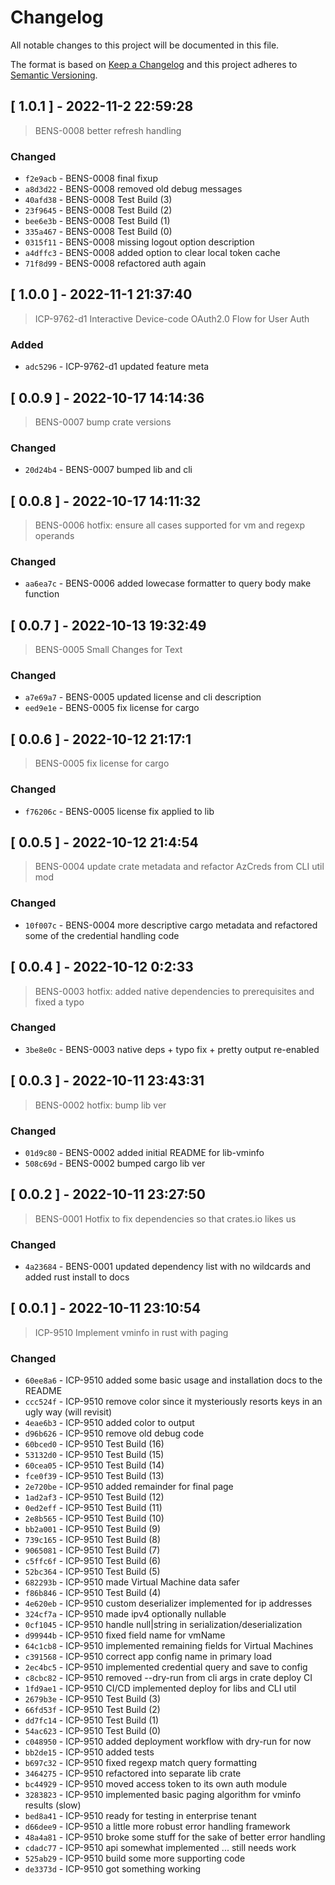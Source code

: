 
# Changelog

All notable changes to this project will be documented in this file.

The format is based on [Keep a Changelog](https://keepachangelog.com/en/1.0.0/)
and this project adheres to [Semantic Versioning](https://semver.org/spec/v2.0.0.html).



## [ 1.0.1 ] - 2022-11-2 22:59:28

> BENS-0008 better refresh handling

### Changed

- `f2e9acb` - BENS-0008 final fixup
- `a8d3d22` - BENS-0008 removed old debug messages
- `40afd38` - BENS-0008 Test Build (3)
- `23f9645` - BENS-0008 Test Build (2)
- `bee6e3b` - BENS-0008 Test Build (1)
- `335a467` - BENS-0008 Test Build (0)
- `0315f11` - BENS-0008 missing logout option description
- `a4dffc3` - BENS-0008 added option to clear local token cache
- `71f8d99` - BENS-0008 refactored auth again



## [ 1.0.0 ] - 2022-11-1 21:37:40

> ICP-9762-d1 Interactive Device-code OAuth2.0 Flow for User Auth

### Added

- `adc5296` - ICP-9762-d1 updated feature meta



## [ 0.0.9 ] - 2022-10-17 14:14:36

> BENS-0007 bump crate versions

### Changed

- `20d24b4` - BENS-0007 bumped lib and cli



## [ 0.0.8 ] - 2022-10-17 14:11:32

> BENS-0006 hotfix: ensure all cases supported for vm and regexp operands

### Changed

- `aa6ea7c` - BENS-0006 added lowecase formatter to query body make function



## [ 0.0.7 ] - 2022-10-13 19:32:49

> BENS-0005 Small Changes for Text

### Changed

- `a7e69a7` - BENS-0005 updated license and cli description
- `eed9e1e` - BENS-0005 fix license for cargo



## [ 0.0.6 ] - 2022-10-12 21:17:1

> BENS-0005 fix license for cargo

### Changed

- `f76206c` - BENS-0005 license fix applied to lib



## [ 0.0.5 ] - 2022-10-12 21:4:54

> BENS-0004 update crate metadata and refactor AzCreds from CLI util mod

### Changed

- `10f007c` - BENS-0004 more descriptive cargo metadata and refactored some of the credential handling code



## [ 0.0.4 ] - 2022-10-12 0:2:33

> BENS-0003 hotfix: added native dependencies to prerequisites and fixed a typo

### Changed

- `3be8e0c` - BENS-0003 native deps + typo fix + pretty output re-enabled



## [ 0.0.3 ] - 2022-10-11 23:43:31

> BENS-0002 hotfix: bump lib ver

### Changed

- `01d9c80` - BENS-0002 added initial README for lib-vminfo
- `508c69d` - BENS-0002 bumped cargo lib ver



## [ 0.0.2 ] - 2022-10-11 23:27:50

> BENS-0001 Hotfix to fix dependencies so that crates.io likes us

### Changed

- `4a23684` - BENS-0001 updated dependency list with no wildcards and added rust install to docs



## [ 0.0.1 ] - 2022-10-11 23:10:54

> ICP-9510 Implement vminfo in rust with paging

### Changed

- `60ee8a6` - ICP-9510 added some basic usage and installation docs to the README
- `ccc524f` - ICP-9510 remove color since it mysteriously resorts keys in an ugly way (will revisit)
- `4eae6b3` - ICP-9510 added color to output
- `d96b626` - ICP-9510 remove old debug code
- `60bced0` - ICP-9510 Test Build (16)
- `53132d0` - ICP-9510 Test Build (15)
- `60cea05` - ICP-9510 Test Build (14)
- `fce0f39` - ICP-9510 Test Build (13)
- `2e720be` - ICP-9510 added remainder for final page
- `1ad2af3` - ICP-9510 Test Build (12)
- `0ed2eff` - ICP-9510 Test Build (11)
- `2e8b565` - ICP-9510 Test Build (10)
- `bb2a001` - ICP-9510 Test Build (9)
- `739c165` - ICP-9510 Test Build (8)
- `9065081` - ICP-9510 Test Build (7)
- `c5ffc6f` - ICP-9510 Test Build (6)
- `52bc364` - ICP-9510 Test Build (5)
- `682293b` - ICP-9510 made Virtual Machine data safer
- `f86b846` - ICP-9510 Test Build (4)
- `4e620eb` - ICP-9510 custom deserializer implemented for ip addresses
- `324cf7a` - ICP-9510 made ipv4 optionally nullable
- `0cf1045` - ICP-9510 handle null|string in serialization/deserialization
- `d99944b` - ICP-9510 fixed field name for vmName
- `64c1cb8` - ICP-9510 implemented remaining fields for Virtual Machines
- `c391568` - ICP-9510 correct app config name in primary load
- `2ec4bc5` - ICP-9510 implemented credential query and save to config
- `c8cbc82` - ICP-9510 removed --dry-run from cli args in crate deploy CI
- `1fd9ae1` - ICP-9510 CI/CD implemented deploy for libs and CLI util
- `2679b3e` - ICP-9510 Test Build (3)
- `66fd53f` - ICP-9510 Test Build (2)
- `dd7fc14` - ICP-9510 Test Build (1)
- `54ac623` - ICP-9510 Test Build (0)
- `c048950` - ICP-9510 added deployment workflow with dry-run for now
- `bb2de15` - ICP-9510 added tests
- `b697c32` - ICP-9510 fixed regexp match query formatting
- `3464275` - ICP-9510 refactored into separate lib crate
- `bc44929` - ICP-9510 moved access token to its own auth module
- `3283823` - ICP-9510 implemented basic paging algorithm for vminfo results (slow)
- `bed8a41` - ICP-9510 ready for testing in enterprise tenant
- `d66dee9` - ICP-9510 a little more robust error handling framework
- `48a4a81` - ICP-9510 broke some stuff for the sake of better error handling
- `cdadc77` - ICP-9510 api somewhat implemented ... still needs work
- `525ab29` - ICP-9510 build some more supporting code
- `de3373d` - ICP-9510 got something working